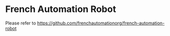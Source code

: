 # French Automation Robot

Please refer to https://github.com/frenchautomationorg/french-automation-robot
